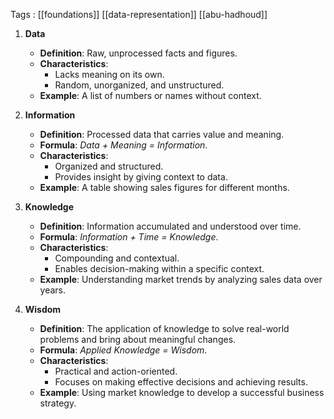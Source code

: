 
Tags : [[foundations]]  [[data-representation]] [[abu-hadhoud]]

1. **Data**  
   - **Definition**: Raw, unprocessed facts and figures.  
   - **Characteristics**:  
     - Lacks meaning on its own.  
     - Random, unorganized, and unstructured.  
   - **Example**: A list of numbers or names without context.

2. **Information**  
   - **Definition**: Processed data that carries value and meaning.  
   - **Formula**: *Data + Meaning = Information*.  
   - **Characteristics**:  
     - Organized and structured.  
     - Provides insight by giving context to data.  
   - **Example**: A table showing sales figures for different months.

3. **Knowledge**  
   - **Definition**: Information accumulated and understood over time.  
   - **Formula**: *Information + Time = Knowledge*.  
   - **Characteristics**:  
     - Compounding and contextual.  
     - Enables decision-making within a specific context.  
   - **Example**: Understanding market trends by analyzing sales data over years.

4. **Wisdom**  
   - **Definition**: The application of knowledge to solve real-world problems and bring about meaningful changes.  
   - **Formula**: *Applied Knowledge = Wisdom*.  
   - **Characteristics**:  
     - Practical and action-oriented.  
     - Focuses on making effective decisions and achieving results.  
   - **Example**: Using market knowledge to develop a successful business strategy.



